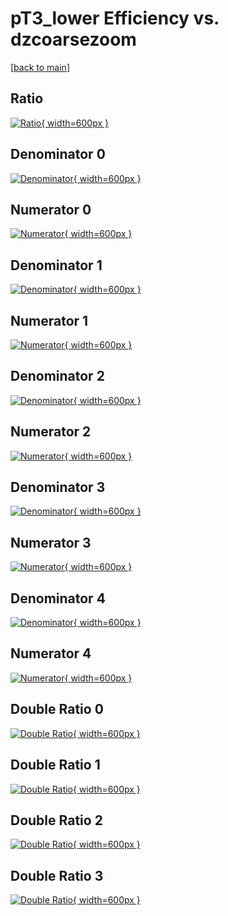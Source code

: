 # pT3_lower Efficiency vs. dzcoarsezoom

[[back to main](./)]



## Ratio

[![Ratio](../mtv/var/pT3_lower_base_211_1_eff_dzcoarsezoom.png){ width=600px }](../mtv/var/pT3_lower_base_211_1_eff_dzcoarsezoom.pdf)

## Denominator 0

[![Denominator](../mtv/den/pT3_lower_base_211_1_eff_dzcoarsezoom_den0.png){ width=600px }](../mtv/den/pT3_lower_base_211_1_eff_dzcoarsezoom_den0.pdf)

## Numerator 0

[![Numerator](../mtv/num/pT3_lower_base_211_1_eff_dzcoarsezoom_num0.png){ width=600px }](../mtv/num/pT3_lower_base_211_1_eff_dzcoarsezoom_num0.pdf)

## Denominator 1

[![Denominator](../mtv/den/pT3_lower_base_211_1_eff_dzcoarsezoom_den1.png){ width=600px }](../mtv/den/pT3_lower_base_211_1_eff_dzcoarsezoom_den1.pdf)

## Numerator 1

[![Numerator](../mtv/num/pT3_lower_base_211_1_eff_dzcoarsezoom_num1.png){ width=600px }](../mtv/num/pT3_lower_base_211_1_eff_dzcoarsezoom_num1.pdf)

## Denominator 2

[![Denominator](../mtv/den/pT3_lower_base_211_1_eff_dzcoarsezoom_den2.png){ width=600px }](../mtv/den/pT3_lower_base_211_1_eff_dzcoarsezoom_den2.pdf)

## Numerator 2

[![Numerator](../mtv/num/pT3_lower_base_211_1_eff_dzcoarsezoom_num2.png){ width=600px }](../mtv/num/pT3_lower_base_211_1_eff_dzcoarsezoom_num2.pdf)

## Denominator 3

[![Denominator](../mtv/den/pT3_lower_base_211_1_eff_dzcoarsezoom_den3.png){ width=600px }](../mtv/den/pT3_lower_base_211_1_eff_dzcoarsezoom_den3.pdf)

## Numerator 3

[![Numerator](../mtv/num/pT3_lower_base_211_1_eff_dzcoarsezoom_num3.png){ width=600px }](../mtv/num/pT3_lower_base_211_1_eff_dzcoarsezoom_num3.pdf)

## Denominator 4

[![Denominator](../mtv/den/pT3_lower_base_211_1_eff_dzcoarsezoom_den4.png){ width=600px }](../mtv/den/pT3_lower_base_211_1_eff_dzcoarsezoom_den4.pdf)

## Numerator 4

[![Numerator](../mtv/num/pT3_lower_base_211_1_eff_dzcoarsezoom_num4.png){ width=600px }](../mtv/num/pT3_lower_base_211_1_eff_dzcoarsezoom_num4.pdf)

## Double Ratio 0

[![Double Ratio](../mtv/ratio/pT3_lower_base_211_1_eff_dzcoarsezoom_ratio0.png){ width=600px }](../mtv/ratio/pT3_lower_base_211_1_eff_dzcoarsezoom_ratio0.pdf)

## Double Ratio 1

[![Double Ratio](../mtv/ratio/pT3_lower_base_211_1_eff_dzcoarsezoom_ratio1.png){ width=600px }](../mtv/ratio/pT3_lower_base_211_1_eff_dzcoarsezoom_ratio1.pdf)

## Double Ratio 2

[![Double Ratio](../mtv/ratio/pT3_lower_base_211_1_eff_dzcoarsezoom_ratio2.png){ width=600px }](../mtv/ratio/pT3_lower_base_211_1_eff_dzcoarsezoom_ratio2.pdf)

## Double Ratio 3

[![Double Ratio](../mtv/ratio/pT3_lower_base_211_1_eff_dzcoarsezoom_ratio3.png){ width=600px }](../mtv/ratio/pT3_lower_base_211_1_eff_dzcoarsezoom_ratio3.pdf)

